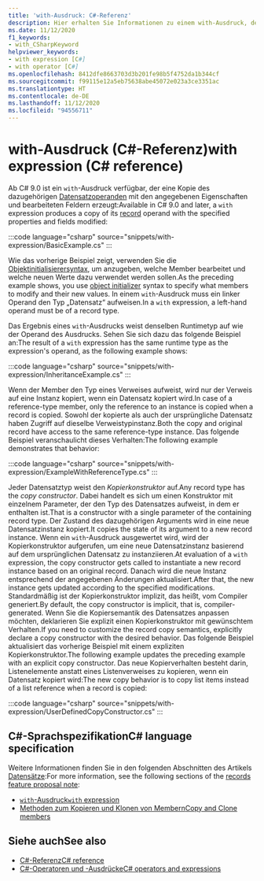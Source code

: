 ```yaml
---
title: 'with-Ausdruck: C#-Referenz'
description: Hier erhalten Sie Informationen zu einem with-Ausdruck, der nicht destruktive Änderungen von C#-Datensätzen durchführt.
ms.date: 11/12/2020
f1_keywords:
- with_CSharpKeyword
helpviewer_keywords:
- with expression [C#]
- with operator [C#]
ms.openlocfilehash: 8412dfe8663703d3b201fe98b5f4752da1b344cf
ms.sourcegitcommit: f99115e12a5eb75638abe45072e023a3ce3351ac
ms.translationtype: HT
ms.contentlocale: de-DE
ms.lasthandoff: 11/12/2020
ms.locfileid: "94556711"
---
```

# <a name="with-expression-c-reference"></a><span data-ttu-id="0cd0e-103">with-Ausdruck (C#-Referenz)</span><span class="sxs-lookup"><span data-stu-id="0cd0e-103">with expression (C# reference)</span></span>

<span data-ttu-id="0cd0e-104">Ab C# 9.0 ist ein `with`-Ausdruck verfügbar, der eine Kopie des dazugehörigen [Datensatzoperanden](../../whats-new/csharp-9.md#record-types) mit den angegebenen Eigenschaften und bearbeiteten Feldern erzeugt:</span><span class="sxs-lookup"><span data-stu-id="0cd0e-104">Available in C# 9.0 and later, a `with` expression produces a copy of its [record](../../whats-new/csharp-9.md#record-types) operand with the specified properties and fields modified:</span></span>

:::code language="csharp" source="snippets/with-expression/BasicExample.cs" :::

<span data-ttu-id="0cd0e-105">Wie das vorherige Beispiel zeigt, verwenden Sie die [Objektinitialisierersyntax](../../programming-guide/classes-and-structs/object-and-collection-initializers.md), um anzugeben, welche Member bearbeitet und welche neuen Werte dazu verwendet werden sollen.</span><span class="sxs-lookup"><span data-stu-id="0cd0e-105">As the preceding example shows, you use [object initializer](../../programming-guide/classes-and-structs/object-and-collection-initializers.md) syntax to specify what members to modify and their new values.</span></span> <span data-ttu-id="0cd0e-106">In einem `with`-Ausdruck muss ein linker Operand den Typ „Datensatz“ aufweisen.</span><span class="sxs-lookup"><span data-stu-id="0cd0e-106">In a `with` expression, a left-hand operand must be of a record type.</span></span>

<span data-ttu-id="0cd0e-107">Das Ergebnis eines `with`-Ausdrucks weist denselben Runtimetyp auf wie der Operand des Ausdrucks. Sehen Sie sich dazu das folgende Beispiel an:</span><span class="sxs-lookup"><span data-stu-id="0cd0e-107">The result of a `with` expression has the same runtime type as the expression's operand, as the following example shows:</span></span>

:::code language="csharp" source="snippets/with-expression/InheritanceExample.cs" :::

<span data-ttu-id="0cd0e-108">Wenn der Member den Typ eines Verweises aufweist, wird nur der Verweis auf eine Instanz kopiert, wenn ein Datensatz kopiert wird.</span><span class="sxs-lookup"><span data-stu-id="0cd0e-108">In case of a reference-type member, only the reference to an instance is copied when a record is copied.</span></span> <span data-ttu-id="0cd0e-109">Sowohl der kopierte als auch der ursprüngliche Datensatz haben Zugriff auf dieselbe Verweistypinstanz.</span><span class="sxs-lookup"><span data-stu-id="0cd0e-109">Both the copy and original record have access to the same reference-type instance.</span></span> <span data-ttu-id="0cd0e-110">Das folgende Beispiel veranschaulicht dieses Verhalten:</span><span class="sxs-lookup"><span data-stu-id="0cd0e-110">The following example demonstrates that behavior:</span></span>

:::code language="csharp" source="snippets/with-expression/ExampleWithReferenceType.cs" :::

<span data-ttu-id="0cd0e-111">Jeder Datensatztyp weist den *Kopierkonstruktor* auf.</span><span class="sxs-lookup"><span data-stu-id="0cd0e-111">Any record type has the *copy constructor*.</span></span> <span data-ttu-id="0cd0e-112">Dabei handelt es sich um einen Konstruktor mit einzelnem Parameter, der den Typ des Datensatzes aufweist, in dem er enthalten ist.</span><span class="sxs-lookup"><span data-stu-id="0cd0e-112">That is a constructor with a single parameter of the containing record type.</span></span> <span data-ttu-id="0cd0e-113">Der Zustand des dazugehörigen Arguments wird in eine neue Datensatzinstanz kopiert.</span><span class="sxs-lookup"><span data-stu-id="0cd0e-113">It copies the state of its argument to a new record instance.</span></span> <span data-ttu-id="0cd0e-114">Wenn ein `with`-Ausdruck ausgewertet wird, wird der Kopierkonstruktor aufgerufen, um eine neue Datensatzinstanz basierend auf dem ursprünglichen Datensatz zu instanziieren.</span><span class="sxs-lookup"><span data-stu-id="0cd0e-114">At evaluation of a `with` expression, the copy constructor gets called to instantiate a new record instance based on an original record.</span></span> <span data-ttu-id="0cd0e-115">Danach wird die neue Instanz entsprechend der angegebenen Änderungen aktualisiert.</span><span class="sxs-lookup"><span data-stu-id="0cd0e-115">After that, the new instance gets updated according to the specified modifications.</span></span> <span data-ttu-id="0cd0e-116">Standardmäßig ist der Kopierkonstruktor implizit, das heißt, vom Compiler generiert.</span><span class="sxs-lookup"><span data-stu-id="0cd0e-116">By default, the copy constructor is implicit, that is, compiler-generated.</span></span> <span data-ttu-id="0cd0e-117">Wenn Sie die Kopiersemantik des Datensatzes anpassen möchten, deklarieren Sie explizit einen Kopierkonstruktor mit gewünschtem Verhalten.</span><span class="sxs-lookup"><span data-stu-id="0cd0e-117">If you need to customize the record copy semantics, explicitly declare a copy constructor with the desired behavior.</span></span> <span data-ttu-id="0cd0e-118">Das folgende Beispiel aktualisiert das vorherige Beispiel mit einem expliziten Kopierkonstruktor.</span><span class="sxs-lookup"><span data-stu-id="0cd0e-118">The following example updates the preceding example with an explicit copy constructor.</span></span> <span data-ttu-id="0cd0e-119">Das neue Kopierverhalten besteht darin, Listenelemente anstatt eines Listenverweises zu kopieren, wenn ein Datensatz kopiert wird:</span><span class="sxs-lookup"><span data-stu-id="0cd0e-119">The new copy behavior is to copy list items instead of a list reference when a record is copied:</span></span>

:::code language="csharp" source="snippets/with-expression/UserDefinedCopyConstructor.cs" :::

## <a name="c-language-specification"></a><span data-ttu-id="0cd0e-120">C#-Sprachspezifikation</span><span class="sxs-lookup"><span data-stu-id="0cd0e-120">C# language specification</span></span>

<span data-ttu-id="0cd0e-121">Weitere Informationen finden Sie in den folgenden Abschnitten des Artikels [Datensätze](~/_csharplang/proposals/csharp-9.0/records.md):</span><span class="sxs-lookup"><span data-stu-id="0cd0e-121">For more information, see the following sections of the [records feature proposal note](~/_csharplang/proposals/csharp-9.0/records.md):</span></span>

- [<span data-ttu-id="0cd0e-122">`with`-Ausdruck</span><span class="sxs-lookup"><span data-stu-id="0cd0e-122">`with` expression</span></span>](~/_csharplang/proposals/csharp-9.0/records.md#with-expression)
- [<span data-ttu-id="0cd0e-123">Methoden zum Kopieren und Klonen von Membern</span><span class="sxs-lookup"><span data-stu-id="0cd0e-123">Copy and Clone members</span></span>](~/_csharplang/proposals/csharp-9.0/records.md#copy-and-clone-members)

## <a name="see-also"></a><span data-ttu-id="0cd0e-124">Siehe auch</span><span class="sxs-lookup"><span data-stu-id="0cd0e-124">See also</span></span>

- [<span data-ttu-id="0cd0e-125">C#-Referenz</span><span class="sxs-lookup"><span data-stu-id="0cd0e-125">C# reference</span></span>](../index.md)
- [<span data-ttu-id="0cd0e-126">C#-Operatoren und -Ausdrücke</span><span class="sxs-lookup"><span data-stu-id="0cd0e-126">C# operators and expressions</span></span>](index.md)
